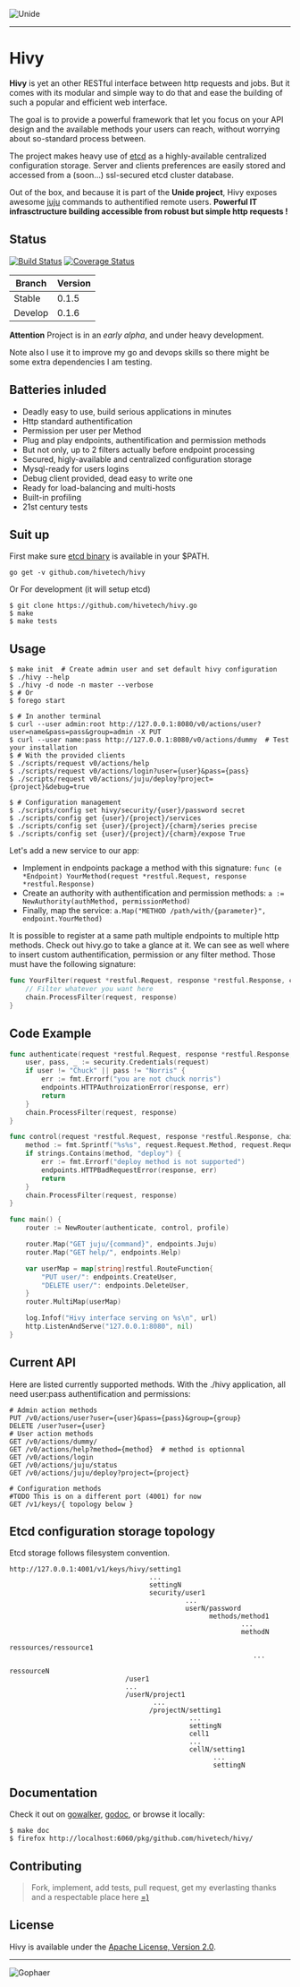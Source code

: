 ![Unide](https://raw.github.com/hivetech/hivetech.github.io/master/images/logo-unide.png)

---------------------------------------------------------------

Hivy
====

**Hivy** is yet an other RESTful interface between http requests and jobs. But it
comes with its modular and simple way to do that and ease the building
of such a popular and efficient web interface.

The goal is to provide a powerful framework that let you focus on your API
design and the available methods your users can reach, without worrying about
so-standard process between.

The project makes heavy use of [etcd](http://coreos.com/docs/etcd/) as a
highly-available centralized configuration storage. Server and clients
preferences are easily stored and accessed from a (soon...) ssl-secured etcd
cluster database.

Out of the box, and because it is part of the **Unide project**, Hivy exposes
awesome [juju](https://juju.ubuntu.com/) commands to authentified remote users.
**Powerful IT infrasctructure building accessible from robust but simple http requests !**


Status
------

[![Build Status](https://drone.io/github.com/hivetech/hivy/status.png)](https://drone.io/github.com/hivetech/hivy/latest)
[![Coverage Status](https://coveralls.io/repos/hivetech/hivy/badge.png?branch=develop)](https://coveralls.io/r/hivetech/hivy?branch=develop)

Branch   | Version
-------- | -----
Stable   | 0.1.5
Develop  | 0.1.6

**Attention** Project is in an *early alpha*, and under heavy development.

Note also I use it to improve my go and devops skills so
there might be some extra dependencies I am testing.


Batteries inluded
-----------------

* Deadly easy to use, build serious applications in minutes
* Http standard authentification
* Permission per user per Method
* Plug and play endpoints, authentification and permission methods
* But not only, up to 2 filters actually before endpoint processing
* Secured, higly-available and centralized configuration storage
* Mysql-ready for users logins
* Debug client provided, dead easy to write one
* Ready for load-balancing and multi-hosts
* Built-in profiling
* 21st century tests

Suit up
-------

First make sure [etcd binary](https://github.com/coreos/etcd/releases/) is available in your $PATH.

```
go get -v github.com/hivetech/hivy
```

Or For development (it will setup etcd)

```console
$ git clone https://github.com/hivetech/hivy.go
$ make
$ make tests
```

Usage
-----

```console
$ make init  # Create admin user and set default hivy configuration
$ ./hivy --help
$ ./hivy -d node -n master --verbose  
$ # Or 
$ forego start

$ # In another terminal
$ curl --user admin:root http://127.0.0.1:8080/v0/actions/user?user=name&pass=pass&group=admin -X PUT
$ curl --user name:pass http://127.0.0.1:8080/v0/actions/dummy  # Test your installation
$ # With the provided clients
$ ./scripts/request v0/actions/help
$ ./scripts/request v0/actions/login?user={user}&pass={pass}
$ ./scripts/request v0/actions/juju/deploy?project={project}&debug=true

$ # Configuration management
$ ./scripts/config set hivy/security/{user}/password secret
$ ./scripts/config get {user}/{project}/services
$ ./scripts/config set {user}/{project}/{charm}/series precise
$ ./scripts/config set {user}/{project}/{charm}/expose True
```

Let's add a new service to our app:

* Implement in endpoints package a method with this signature: ``func (e
  *Endpoint) YourMethod(request *restful.Request, response *restful.Response)``
* Create an authority with authentification and permission
  methods: ``a := NewAuthority(authMethod, permissionMethod)``
* Finally, map the service: ``a.Map("METHOD /path/with/{parameter}", endpoint.YourMethod)``

It is possible to register at a same path multiple endpoints to multiple http
methods. Check out hivy.go to take a glance at it.  We can see as well where to
insert custom authentification, permission or any filter method. Those must
have the following signature: 

```go
func YourFilter(request *restful.Request, response *restful.Response, chain *restful.FilterChain) {
    // Filter whatever you want here
    chain.ProcessFilter(request, response)
}
```

Code Example
------------

```go
func authenticate(request *restful.Request, response *restful.Response, chain *restful.FilterChain) {
    user, pass, _ := security.Credentials(request)
    if user != "Chuck" || pass != "Norris" {  
        err := fmt.Errorf("you are not chuck norris")
        endpoints.HTTPAuthroizationError(response, err)
        return 
    }
    chain.ProcessFilter(request, response)
}

func control(request *restful.Request, response *restful.Response, chain *restful.FilterChain) {
    method := fmt.Sprintf("%s%s", request.Request.Method, request.Request.URL)
    if strings.Contains(method, "deploy") {
        err := fmt.Errorf("deploy method is not supported")
        endpoints.HTTPBadRequestError(response, err)
        return
    }
    chain.ProcessFilter(request, response)
}

func main() {
    router := NewRouter(authenticate, control, profile)

    router.Map("GET juju/{command}", endpoints.Juju)
    router.Map("GET help/", endpoints.Help)

    var userMap = map[string]restful.RouteFunction{
        "PUT user/": endpoints.CreateUser,
        "DELETE user/": endpoints.DeleteUser,
    }
    router.MultiMap(userMap)

    log.Infof("Hivy interface serving on %s\n", url)
    http.ListenAndServe("127.0.0.1:8080", nil)
}
```


Current API
-----------

Here are listed currently supported methods. With the ./hivy application, all
need user:pass authentification and permissions:

```console
# Admin action methods
PUT /v0/actions/user?user={user}&pass={pass}&group={group}
DELETE /user?user={user}
# User action methods
GET /v0/actions/dummy/
GET /v0/actions/help?method={method}  # method is optionnal
GET /v0/actions/login
GET /v0/actions/juju/status
GET /v0/actions/juju/deploy?project={project}

# Configuration methods
#TODO This is on a different port (4001) for now
GET /v1/keys/{ topology below }
```


Etcd configuration storage topology
-----------------------------------

Etcd storage follows filesystem convention.

```
http://127.0.0.1:4001/v1/keys/hivy/setting1
                                   ...
                                   settingN
                                   security/user1
                                            ...
                                            userN/password
                                                  methods/method1
                                                          ...
                                                          methodN
                                                  ressources/ressource1
                                                             ...
                                                             ressourceN
                             /user1
                             ...
                             /userN/project1
                                    ...
                                   /projectN/setting1
                                             ...
                                             settingN
                                             cell1
                                             ...
                                             cellN/setting1
                                                   ...
                                                   settingN
```

Documentation
-------------

Check it out on [gowalker](http://gowalker.org/github.com/hivetech/hivy),
[godoc](http://godoc.org/github.com/hivetech/hivy), or browse it locally:

```console
$ make doc
$ firefox http://localhost:6060/pkg/github.com/hivetech/hivy/
```


Contributing
------------

> Fork, implement, add tests, pull request, get my everlasting thanks and a
> respectable place here [=)](https://github.com/jondot/groundcontrol)


License
-------

Hivy is available under the [Apache License, Version 2.0](http://www.apache.org/licenses/LICENSE-2.0.html).


---------------------------------------------------------------

![Gophaer](https://raw.github.com/hivetech/hivetech.github.io/master/images/pilotgopher.jpg)
